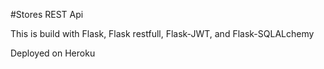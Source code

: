 #Stores REST Api

This is build with Flask, Flask restfull, Flask-JWT, and Flask-SQLALchemy

Deployed on Heroku